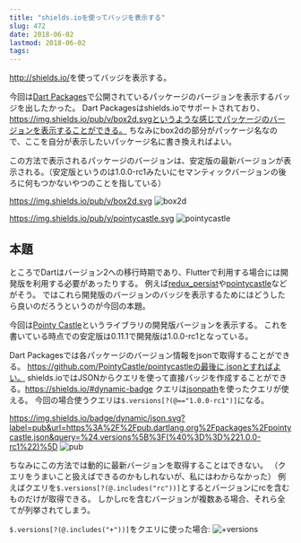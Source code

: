 ```yaml
---
title: "shields.ioを使ってバッジを表示する"
slug: 472
date: 2018-06-02
lastmod: 2018-06-02
tags: 
---
```


<a href="http://shields.io/">http://shields.io/</a>を使ってバッジを表示する。

今回は<a href="https://pub.dartlang.org/">Dart Packages</a>で公開されているパッケージのバージョンを表示するバッジを出したかった。
Dart Packagesはshields.ioでサポートされており、https://img.shields.io/pub/v/box2d.svgというような感じでパッケージのバージョンを表示することができる。
ちなみにbox2dの部分がパッケージ名なので、ここを自分が表示したいパッケージ名に書き換えればよい。

この方法で表示されるパッケージのバージョンは、安定版の最新バージョンが表示される。（安定版というのは1.0.0-rc1みたいにセマンティックバージョンの後ろに何もつかないやつのことを指している）

https://img.shields.io/pub/v/box2d.svg <img src="https://img.shields.io/pub/v/box2d.svg" alt="box2d" />

https://img.shields.io/pub/v/pointycastle.svg <img src="https://img.shields.io/pub/v/pointycastle.svg" alt="pointycastle" />


## 本題


ところでDartはバージョン2への移行時期であり、Flutterで利用する場合には開発版を利用する必要があったりする。
例えば<a href="https://pub.dartlang.org/packages/redux_persist">redux_persist</a>や<a href="https://pub.dartlang.org/packages/pointycastle">pointycastle</a>などがそう。
ではこれら開発版のバージョンのバッジを表示するためにはどうしたら良いのだろうというのが今回の本題。

今回は<a href="https://github.com/PointyCastle/pointycastle">Pointy Castle</a>というライブラリの開発版バージョンを表示する。
これを書いている時点での安定版は0.11.1で開発版は1.0.0-rc1となっている。

Dart Packagesでは各パッケージのバージョン情報をjsonで取得することができる。
https://github.com/PointyCastle/pointycastleの最後に.jsonとすればよい。
shields.ioではJSONからクエリを使って直接バッジを作成することができる。<a href="https://shields.io/#dynamic-badge">https://shields.io/#dynamic-badge</a>
クエリは<a href="https://github.com/dchester/jsonpath">jsonpath</a>を使ったクエリが使える。
今回の場合使うクエリは`$.versions[?(@=="1.0.0-rc1")]`になる。

https://img.shields.io/badge/dynamic/json.svg?label=pub&url=https%3A%2F%2Fpub.dartlang.org%2Fpackages%2Fpointycastle.json&query=%24.versions%5B%3F(%40%3D%3D%221.0.0-rc1%22)%5D <img src="https://img.shields.io/badge/dynamic/json.svg?label=pub&url=https%3A%2F%2Fpub.dartlang.org%2Fpackages%2Fpointycastle.json&query=%24.versions%5B%3F%28%40%3D%3D%221.0.0-rc1%22%29%5D" alt="pub" />

ちなみにこの方法では動的に最新バージョンを取得することはできない。
（クエリをうまいこと扱えばできるのかもしれないが、私にはわからなかった）
例えばクエリを`$.versions[?(@.includes("rc"))]`とするとバージョンにrcを含むものだけが取得できる。
しかしrcを含むバージョンが複数ある場合、それら全てが列挙されてしまう。

`$.versions[?(@.includes("+"))]`をクエリに使った場合: <img src="https://img.shields.io/badge/dynamic/json.svg?label=pub&url=https%3A%2F%2Fpub.dartlang.org%2Fpackages%2Fpointycastle.json&query=%24.versions%5B%3F%28%40.includes%28%22%2B%22%29%29%5D" alt="+versions" />


  